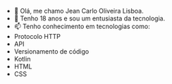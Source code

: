 - 👋 Olá, me chamo Jean Carlo Oliveira Lisboa.
- 👀 Tenho 18 anos e sou um entusiasta da tecnologia.
- 📫 Tenho conhecimento em tecnologias como:
- Protocolo HTTP
- API
- Versionamento de código
- Kotlin
- HTML
- CSS
<!---
jeancolisboa/jeancolisboa is a ✨ special ✨ repository because its `README.md` (this file) appears on your GitHub profile.
You can click the Preview link to take a look at your changes.
--->
